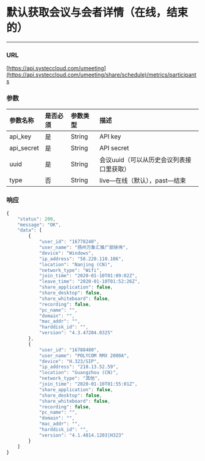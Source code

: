 # 默认获取会议与会者详情（在线，结束的）

---

### URL

[https://api.systeccloud.com/umeeting](https://api.systeccloud.com/umeeting/share/schedule)/metrics/participants

### 参数

| 参数名称 | 是否必须 | 参数类型 | 描述 |
| :--- | :--- | :--- | :--- |
| api\_key | 是 | String | API key |
| api\_secret | 是 | String | API secret |
| uuid | 是 | String | 会议uuid（可以从历史会议列表接口里获取） |
| type | 否 | String | live—在线（默认），past—结束 |

### 响应

```js
{
    "status": 200,
    "message": "OK",
    "data": [
        {
            "user_id": "16778240",
            "user_name": "扬州万象汇推广部徐伟",
            "device": "Windows",
            "ip_address": "58.220.110.106",
            "location": "Nanjing (CN)",
            "network_type": "Wifi",
            "join_time": "2020-01-10T01:09:02Z",                                     （注意这里是UTC格式）
            "leave_time": "2020-01-10T01:52:26Z",                                    （注意这里是UTC格式）
            "share_application": false,
            "share_desktop": false,
            "share_whiteboard": false,
            "recording": false,
            "pc_name": "",
            "domain": "",
            "mac_addr": "",
            "harddisk_id": "",
            "version": "4.3.47204.0325"
        },
        {
            "user_id": "16788480",
            "user_name": "POLYCOM RMX 2000A",
            "device": "H.323/SIP",
            "ip_address": "218.13.52.59",
            "location": "Guangzhou (CN)",
            "network_type": "其他",
            "join_time": "2020-01-10T01:55:01Z",
            "share_application": false,
            "share_desktop": false,
            "share_whiteboard": false,
            "recording": false,
            "pc_name": "",
            "domain": "",
            "mac_addr": "",
            "harddisk_id": "",
            "version": "4.1.4814.1203|H323"
        }
    ]
}
```




